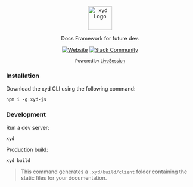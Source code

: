 <div align="center">
  <a href="https://xyd.dev">
    <img
      src="https://github.com/livesession/xyd/raw/master/assets/readme-logo.svg"
      alt="xyd Logo"
      height="64"
    />
  </a>
  <br />
  <p>
    Docs Framework for future dev.
  </p>
  <p>

[![Website](https://img.shields.io/website?url=https%3A%2F%2Fxyd.dev&logo=xyd)](https://xyd.dev)
<a href="https://join.slack.com/t/xyd-docs/shared_invite/zt-3brqammx1-qVPwQ8~gYFgocioExxHA2A" target="_blank" rel="noopener">
<img alt="Slack Community" src="https://img.shields.io/badge/Slack-Community-4A154B?logo=slack&logoColor=white">
</a>

  </p>
  <p>
    <sub>
      Powered by
      <a href="https://livesession.io">
        LiveSession
      </a>
    </sub>
  </p>
</div>

### Installation

Download the xyd CLI using the following command:
```
npm i -g xyd-js
```

### Development

Run a dev server:
```
xyd
```

Production build:
```
xyd build
```

> This command generates a `.xyd/build/client` folder containing the static files for your documentation.

